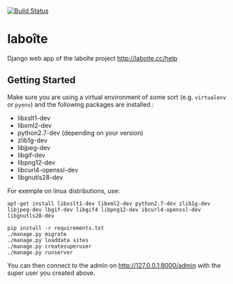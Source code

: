 [![Build Status](https://api.travis-ci.org/laboiteproject/laboite-backend.svg?branch=master)](https://travis-ci.org/laboiteproject/laboite-backend)

# laboîte
Django web app of the laboîte project http://laboite.cc/help

## Getting Started

Make sure you are using a virtual environment of some sort (e.g. `virtualenv` or
`pyenv`) and the following packages are installed :

* libxslt1-dev
* libxml2-dev
* python2.7-dev (depending on your version)
* zlib1g-dev
* libjpeg-dev
* libgif-dev
* libpng12-dev
* libcurl4-openssl-dev
* libgnutls28-dev

For exemple on linux distributions, use:
```
apt-get install libxslt1-dev libxml2-dev python2.7-dev zlib1g-dev libjpeg-dev lbgif-dev libgif4 libpng12-dev ibcurl4-openssl-dev libgnutls28-dev
```

```
pip install -r requirements.txt
./manage.py migrate
./manage.py loaddata sites
./manage.py createsuperuser
./manage.py runserver
```

You can then connect to the admin on http://127.0.0.1:8000/admin with the super
user you created above.
